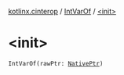 [kotlinx.cinterop](../index.md) / [IntVarOf](index.md) / [&lt;init&gt;](./-init-.md)

# &lt;init&gt;

`IntVarOf(rawPtr: `[`NativePtr`](../-native-ptr.md)`)`